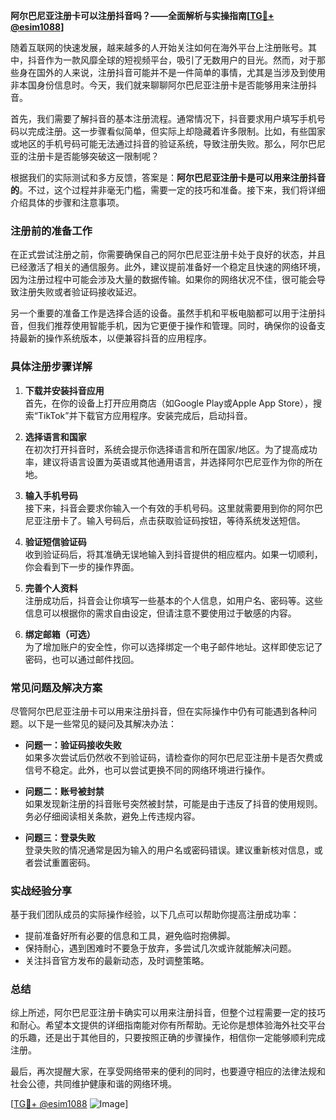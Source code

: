 **阿尔巴尼亚注册卡可以注册抖音吗？——全面解析与实操指南[[TG💪+ @esim1088](https://t.me/s/esim1088)]**

随着互联网的快速发展，越来越多的人开始关注如何在海外平台上注册账号。其中，抖音作为一款风靡全球的短视频平台，吸引了无数用户的目光。然而，对于那些身在国外的人来说，注册抖音可能并不是一件简单的事情，尤其是当涉及到使用非本国身份信息时。今天，我们就来聊聊阿尔巴尼亚注册卡是否能够用来注册抖音。

首先，我们需要了解抖音的基本注册流程。通常情况下，抖音要求用户填写手机号码以完成注册。这一步骤看似简单，但实际上却隐藏着许多限制。比如，有些国家或地区的手机号码可能无法通过抖音的验证系统，导致注册失败。那么，阿尔巴尼亚的注册卡是否能够突破这一限制呢？

根据我们的实际测试和多方反馈，答案是：**阿尔巴尼亚注册卡是可以用来注册抖音的**。不过，这个过程并非毫无门槛，需要一定的技巧和准备。接下来，我们将详细介绍具体的步骤和注意事项。

### 注册前的准备工作

在正式尝试注册之前，你需要确保自己的阿尔巴尼亚注册卡处于良好的状态，并且已经激活了相关的通信服务。此外，建议提前准备好一个稳定且快速的网络环境，因为注册过程中可能会涉及大量的数据传输。如果你的网络状况不佳，很可能会导致注册失败或者验证码接收延迟。

另一个重要的准备工作是选择合适的设备。虽然手机和平板电脑都可以用于注册抖音，但我们推荐使用智能手机，因为它更便于操作和管理。同时，确保你的设备支持最新的操作系统版本，以便兼容抖音的应用程序。

### 具体注册步骤详解

1. **下载并安装抖音应用**  
   首先，在你的设备上打开应用商店（如Google Play或Apple App Store），搜索“TikTok”并下载官方应用程序。安装完成后，启动抖音。

2. **选择语言和国家**  
   在初次打开抖音时，系统会提示你选择语言和所在国家/地区。为了提高成功率，建议将语言设置为英语或其他通用语言，并选择阿尔巴尼亚作为你的所在地。

3. **输入手机号码**  
   接下来，抖音会要求你输入一个有效的手机号码。这里就需要用到你的阿尔巴尼亚注册卡了。输入号码后，点击获取验证码按钮，等待系统发送短信。

4. **验证短信验证码**  
   收到验证码后，将其准确无误地输入到抖音提供的相应框内。如果一切顺利，你会看到下一步的操作界面。

5. **完善个人资料**  
   注册成功后，抖音会让你填写一些基本的个人信息，如用户名、密码等。这些信息可以根据你的需求自由设定，但请注意不要使用过于敏感的内容。

6. **绑定邮箱（可选）**  
   为了增加账户的安全性，你可以选择绑定一个电子邮件地址。这样即使忘记了密码，也可以通过邮件找回。

### 常见问题及解决方案

尽管阿尔巴尼亚注册卡可以用来注册抖音，但在实际操作中仍有可能遇到各种问题。以下是一些常见的疑问及其解决办法：

- **问题一：验证码接收失败**  
  如果多次尝试后仍然收不到验证码，请检查你的阿尔巴尼亚注册卡是否欠费或信号不稳定。此外，也可以尝试更换不同的网络环境进行操作。

- **问题二：账号被封禁**  
  如果发现新注册的抖音账号突然被封禁，可能是由于违反了抖音的使用规则。务必仔细阅读相关条款，避免上传违规内容。

- **问题三：登录失败**  
  登录失败的情况通常是因为输入的用户名或密码错误。建议重新核对信息，或者尝试重置密码。

### 实战经验分享

基于我们团队成员的实际操作经验，以下几点可以帮助你提高注册成功率：

- 提前准备好所有必要的信息和工具，避免临时抱佛脚。
- 保持耐心，遇到困难时不要急于放弃，多尝试几次或许就能解决问题。
- 关注抖音官方发布的最新动态，及时调整策略。

### 总结

综上所述，阿尔巴尼亚注册卡确实可以用来注册抖音，但整个过程需要一定的技巧和耐心。希望本文提供的详细指南能对你有所帮助。无论你是想体验海外社交平台的乐趣，还是出于其他目的，只要按照正确的步骤操作，相信你一定能够顺利完成注册。

最后，再次提醒大家，在享受网络带来的便利的同时，也要遵守相应的法律法规和社会公德，共同维护健康和谐的网络环境。

[[TG💪+ @esim1088](https://t.me/s/esim1088) ![Image](https://i.postimg.cc/4NQfJmqS/Snipaste-2025-05-13-00-14-12.png)]